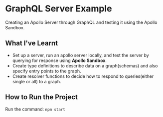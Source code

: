# GraphQL Server Example

Creating an Apollo Server through GraphQL and testing it using the Apollo Sandbox.

## What I've Learnt
- Set up a server, run an apollo server locally, and test the server by querying for response using **Apollo Sandbox**.
- Create type definitions to describe data on a graph(schemas) and also specify entry points to the graph.
- Create resolver functions to decide how to respond to queries(either single or all) to a graph.

## How to Run the Project

Run the command: `npm start`